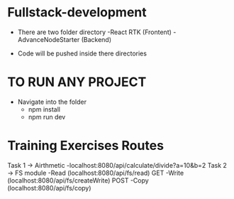 # Fullstack-development
- There are two folder directory
    -React RTK (Frontent) 
    -AdvanceNodeStarter (Backend)

- Code will be pushed inside there directories

# TO RUN ANY PROJECT
- Navigate into the folder
    - npm install
    - npm run dev

# Training Exercises Routes
Task 1 -> Airthmetic
 -localhost:8080/api/calculate/divide?a=10&b=2
Task 2 -> FS module
 -Read (localhost:8080/api/fs/read) GET
 -Write (localhost:8080/api/fs/createWrite) POST
 -Copy (localhost:8080/api/fs/copy)
